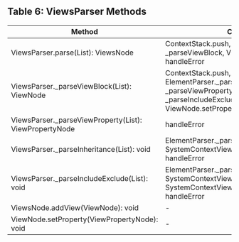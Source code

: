 ## Table 6: **ViewsParser Methods**
| Method                                                      | Calls                                                                                           | Example Method Call                                  |
|-------------------------------------------------------------|-------------------------------------------------------------------------------------------------|------------------------------------------------------|
| ViewsParser.parse(List<Token>): ViewsNode                   | ContextStack.push, ContextStack.pop, _parseViewBlock, ViewsNode.addView, handleError            | `viewsParser.parse(tokens);`                         |
| ViewsParser._parseViewBlock(List<Token>): ViewNode           | ContextStack.push, ContextStack.pop, ElementParser._parseIdentifier, _parseViewProperty, _parseInheritance, _parseIncludeExclude, ViewNode.setProperty, handleError | `viewsParser._parseViewBlock(tokens);`              |
| ViewsParser._parseViewProperty(List<Token>): ViewPropertyNode | handleError                                                                                     | `viewsParser._parseViewProperty(tokens);`           |
| ViewsParser._parseInheritance(List<Token>): void             | ElementParser._parseIdentifier, SystemContextViewNode.setInheritance, handleError             | `viewsParser._parseInheritance(tokens);`            |
| ViewsParser._parseIncludeExclude(List<Token>): void          | ElementParser._parseIdentifier, SystemContextViewNode.setIncludeRule, SystemContextViewNode.setExcludeRule, handleError | `viewsParser._parseIncludeExclude(tokens);`        |
| ViewsNode.addView(ViewNode): void                           | -                                                                                               | `viewsNode.addView(viewNode);`                       |
| ViewNode.setProperty(ViewPropertyNode): void                | -                                                                                               | `viewNode.setProperty(propertyNode);`              | 
